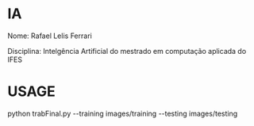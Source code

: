 # IA
Nome: Rafael Lelis Ferrari

Disciplina: Intelgência Artificial do mestrado em computação aplicada do IFES

# USAGE
python trabFinal.py --training images/training --testing images/testing
